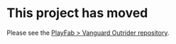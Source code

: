 # This project has moved

Please see the [PlayFab > Vanguard Outrider repository](https://github.com/PlayFab/vanguard-outrider).